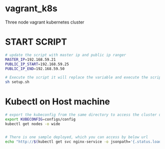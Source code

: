 # vagrant_k8s
Three node vagrant kubernetes cluster

# START SCRIPT

```bash
# update the script with master ip and public ip ranger
MASTER_IP=192.168.59.21
PUBLIC_IP_START=192.168.59.25
PUBLIC_IP_END=192.168.59.50

# Execute the script it will replace the variable and execute the scripst
sh setup.sh
```

# Kubectl on Host machine
```bash
# export the kubeconfig from the same directory to access the cluster using config
export KUBECONFIG=configs/config
kubectl get nodes -o wide


# There is one sample deployed, which you can access by below url
echo "http://$(kubectl get svc nginx-service -o jsonpath='{.status.loadBalancer.ingress[0].ip}')"/
```

